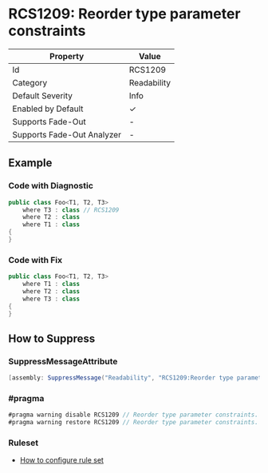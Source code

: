 # RCS1209: Reorder type parameter constraints

| Property                    | Value       |
| --------------------------- | ----------- |
| Id                          | RCS1209     |
| Category                    | Readability |
| Default Severity            | Info        |
| Enabled by Default          | &#x2713;    |
| Supports Fade\-Out          | \-          |
| Supports Fade\-Out Analyzer | \-          |

## Example

### Code with Diagnostic

```csharp
public class Foo<T1, T2, T3>
    where T3 : class // RCS1209
    where T2 : class
    where T1 : class
{
}
```

### Code with Fix

```csharp
public class Foo<T1, T2, T3>
    where T1 : class
    where T2 : class
    where T3 : class
{
}
```

## How to Suppress

### SuppressMessageAttribute

```csharp
[assembly: SuppressMessage("Readability", "RCS1209:Reorder type parameter constraints.", Justification = "<Pending>")]
```

### \#pragma

```csharp
#pragma warning disable RCS1209 // Reorder type parameter constraints.
#pragma warning restore RCS1209 // Reorder type parameter constraints.
```

### Ruleset

* [How to configure rule set](../HowToConfigureAnalyzers.md)
